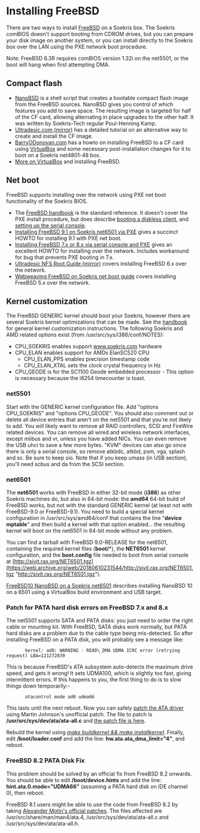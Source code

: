 # Installing FreeBSD

There are two ways to install [FreeBSD](https://web.archive.org/web/20180610231544/http://www.freebsd.org/ "http://www.freebsd.org") on a Soekris box. The Soekris comBIOS doesn't support booting from CDROM drives, but you can prepare your disk image on another system, or you can install directly to the Soekris box over the LAN using the PXE network boot procedure.

Note: FreeBSD 6.3R requires comBIOS version 1.32i on the net5501, or the boot will hang when first attempting DMA.

## Compact flash

* [NanoBSD](https://web.archive.org/web/20180610231544/http://www.freebsd.org/doc/en_US.ISO8859-1/articles/nanobsd/howto.html "http://www.freebsd.org/doc/en_US.ISO8859-1/articles/nanobsd/howto.html") is a shell script that creates a bootable compact flash image from the FreeBSD sources. NanoBSD gives you control of which features you add to save space. The resulting image is targeted for half of the CF card, allowing alternating in place upgrades to the other half. It was written by Soekris-Tech regular Poul-Henning Kamp.
* [Ultradesic.com (mirror)](https://web.archive.org/web/20180610231544/http://webfolder.wirelessleiden.nl/www.ultradesic.com/index06ef.html?section=125 "http://webfolder.wirelessleiden.nl/www.ultradesic.com/index06ef.html?section=125") has a detailed tutorial on an alternative way to create and install the CF image.
* [BarryODonovan.com](https://web.archive.org/web/20180610231544/http://www.barryodonovan.com/index.php/2009/12/08/freebsd-on-soekris-net4801 "http://www.barryodonovan.com/index.php/2009/12/08/freebsd-on-soekris-net4801") has a howto on installing FreeBSD to a CF card using [VirtualBox](https://web.archive.org/web/20180610231544/http://www.virtualbox.org/ "http://www.virtualbox.org/") and some necessary post-installation changes for it to boot on a Soekris net4801-48 box.
*  [More on VirtualBox](https://web.archive.org/web/20180610231544/http://wiki.soekris.info/More_on_VirtualBox "More on VirtualBox")  and installing FreeBSD.

## Net boot

FreeBSD supports installing over the network using PXE net boot functionality of the Soekris BIOS. 

*  The [FreeBSD handbook](https://web.archive.org/web/20180610231544/http://www.freebsd.org/doc/en_US.ISO8859-1/books/handbook/index.html "http://www.freebsd.org/doc/en_US.ISO8859-1/books/handbook/index.html") is the standard reference. It doesn't cover the PXE install procedure, but does describe [booting a diskless client](https://web.archive.org/web/20180610231544/http://www.freebsd.org/doc/en_US.ISO8859-1/books/handbook/network-diskless.html "http://www.freebsd.org/doc/en_US.ISO8859-1/books/handbook/network-diskless.html"), and [setting up the serial console](https://web.archive.org/web/20180610231544/http://www.freebsd.org/doc/en_US.ISO8859-1/books/handbook/install-advanced.html "http://www.freebsd.org/doc/en_US.ISO8859-1/books/handbook/install-advanced.html").
* [Installing FreeBSD 9.1 on Soekris net6501 via PXE](https://web.archive.org/web/20180610231544/http://pivotallabs.com/installing-freebsd-9-1-on-soekris-net6501-via-pxe/ "http://pivotallabs.com/installing-freebsd-9-1-on-soekris-net6501-via-pxe/") gives a succinct HOWTO for installing 9.1 with PXE net boot.
* [Installing FreeBSD 7.x or 8.x via serial console and PXE](https://web.archive.org/web/20180610231544/http://jdc.koitsu.org/freebsd/pxeboot_serial_install.html "http://jdc.koitsu.org/freebsd/pxeboot_serial_install.html") gives an excellent HOWTO for installing over the network. Includes workaround for bug that prevents PXE booting in 7.x.
* [Ultradesic NFS Root Guide (mirror)](https://web.archive.org/web/20180610231544/http://webfolder.wirelessleiden.nl/www.ultradesic.com/index9fcd.html?section=161 "http://webfolder.wirelessleiden.nl/www.ultradesic.com/index9fcd.html?section=161") covers installing FreeBSD 6.x over the network.
* [Webweaving FreeBSD on Soekris net boot guide](https://web.archive.org/web/20180610231544/http://www.webweaving.org/wlg/ "http://www.webweaving.org/wlg/") covers installing FreeBSD 5.x over the network.

## Kernel customization

The FreeBSD GENERIC kernel should boot your Soekris, however there are several Soekris kernel optimizations that can be made. See the [handbook](https://web.archive.org/web/20180610231544/http://www.freebsd.org/doc/en_US.ISO8859-1/books/handbook/kernelconfig.html "http://www.freebsd.org/doc/en_US.ISO8859-1/books/handbook/kernelconfig.html") for general kernel customization instructions. The following Soekris and AMD related options exist (from /usr/src/sys/i386/conf/NOTES):

*  CPU\_SOEKRIS enables support www.soekris.com hardware
*  CPU\_ELAN enables support for AMDs ElanSC520 CPU
	+  CPU\_ELAN\_PPS enables precision timestamp code
	+  CPU\_ELAN\_XTAL sets the clock crystal frequency in Hz
*  CPU\_GEODE is for the SC1100 Geode embedded processor - This option is necessary because the i8254 timecounter is toast.

### net5501

Start with the GENERIC kernel configuration file. Add "options CPU\_SOEKRIS" and "options CPU\_GEODE". You should also comment out or delete all device entries that aren't on the net5501 and that you're not likely to add. You will likely want to remove all RAID controllers, SCSI and FireWire related devices. You can remove all wired and wireless network interfaces, except miibus and vr, unless you have added NICs. You can even remove the USB uhci to save a few more bytes. "KVM" devices can also go since there is only a serial console, so remove atkbdc, atkbd, psm, vga, splash and sc. Be sure to keep sio. Note that if you keep umass (in USB section), you'll need scbus and da from the SCSI section.

### net6501

The **net6501** works with FreeBSD in either 32-bit mode (**i386**) as other Soekris machines do, but also in 64-bit mode: the **amd64** 64-bit build of FreeBSD works, but not with the standard GENERIC kernel (at least not with FreeBSD-9.0 or FreeBSD-9.1). You need to build a special kernel configuration in /usr/src/sys/amd64/conf that contains the line "**device mptable**" and then build a kernel with that option enabled... the resulting kernel will boot on the net6501 in 64-bit mode without any problem.

You can find a tarball with FreeBSD 9.0-RELEASE for the net6501, containing the required kernel files (**boot/***), the **NET6501** kernel configuration, and the **boot.config** file needed to boot from serial console at [http://sivit.rax.org/NET6501.tgz](https://web.archive.org/web/20180610231544/http://sivit.rax.org/NET6501.tgz "http://sivit.rax.org/NET6501.tgz").

[FreeBSD10 NanoBSD on a Soekris net6501](https://web.archive.org/web/20180610231544/http://neilwebber.com/notes/2014/03/18/installing-freebsd10-nanobsd-on-a-soekris-net6501/ "http://neilwebber.com/notes/2014/03/18/installing-freebsd10-nanobsd-on-a-soekris-net6501/") describes installing NanoBSD 10 on a 6501 using a VirtualBox build environment and USB target.

### Patch for PATA hard disk errors on FreeBSD 7.x and 8.x

The net5501 supports SATA and PATA disks: you just need to order the right cable or mounting kit. With FreeBSD, SATA disks work normally, but PATA hard disks are a problem due to the cable type being mis-detected. So after installing FreeBSD on a PATA disk, you will probably see a message like:

```
       kernel: ad0: WARNING - READ\_DMA UDMA ICRC error (retrying request) LBA=121272839
```

This is because FreeBSD's ATA subsystem auto-detects the maximum drive speed, and gets it wrong! It sets UDMA100, which is slightly too fast, giving intermittent errors. If this happens to you, the first thing to do is to slow things down temporarily:-

```
       atacontrol mode ad0 udma66
```

This lasts until the next reboot. Now you can safely [patch the ATA driver](https://web.archive.org/web/20180610231544/http://www.freebsd.org/cgi/query-pr.cgi?pr=kern/123980 "http://www.freebsd.org/cgi/query-pr.cgi?pr=kern/123980") using Martin Johnson's unofficial patch.
The file to patch is **/usr/src/sys/dev/ata/ata-all.c** and [the patch file is here](https://web.archive.org/web/20180610231544/http://www.net42.co.uk/downloads/ata-all.c.patch "http://www.net42.co.uk/downloads/ata-all.c.patch").

Rebuild the kernel using [*make buildkernel && make installkernel*](https://web.archive.org/web/20180610231544/http://www.freebsd.org/doc/en_US.ISO8859-1/books/handbook/kernelconfig-building.html "http://www.freebsd.org/doc/en_US.ISO8859-1/books/handbook/kernelconfig-building.html"). Finally, edit **/boot/loader.conf** and add the line: **hw.ata.ata\_dma\_limit="4"**, and reboot.

### FreeBSD 8.2 PATA Disk Fix

This problem should be solved by an official fix from FreeBSD 8.2 onwards. You should be able to edit **/boot/device.hints** and add the line: **hint.ata.0.mode="UDMA66"** (assuming a PATA hard disk on IDE channel 0), then reboot.

FreeBSD 8.1 users might be able to use the code from FreeBSD 8.2 by taking [Alexander Motin's official patches](https://web.archive.org/web/20180610231544/http://www.freebsd.org/cgi/query-pr.cgi?pr=123980 "http://www.freebsd.org/cgi/query-pr.cgi?pr=123980"). The files affected are /usr/src/share/man/man4/ata.4, /usr/src/sys/dev/ata/ata-all.c and /usr/src/sys/dev/ata/ata-all.h.
